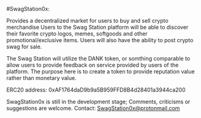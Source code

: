 #SwagStation0x:

Provides a decentralized market for users to buy and sell crypto merchandise
Users to the Swag Station platform will be able to discover their favorite crypto logos, memes, softgoods and other promotional/exclusive items. Users will also have the ability to post crypto swag for sale.


The Swag Station will utilize the DANK token, or somthing comparable to allow users to provide feedback on service provided by users of the platform. The purpose here is to create a token to provide reputation value rather than monetary value.


ERC20 address:  0xAF1764daD9b9a5B959FFD8B4d28401a3944ca200


SwagStation0x is still in the development stage; Comments, criticisms or suggestions are welcome. Contact: SwagStation0x@protonmail.com 

